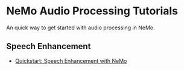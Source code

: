 # NeMo Audio Processing Tutorials

An quick way to get started with audio processing in NeMo.

## Speech Enhancement
* [Quickstart: Speech Enhancement with NeMo](speech_enhancement/Speech_Enhancement_with_NeMo.ipynb)

